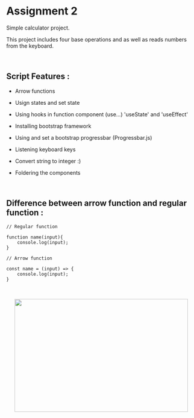 # Assignment 2

Simple calculator project.

This project includes four base operations and as well as reads numbers from the keyboard.

<br>

## Script Features :

- Arrow functions

- Usign states and set state

- Using hooks in function component (use...) 'useState' and 'useEffect'

- Installing bootstrap framework

- Using and set a bootstrap progressbar (Progressbar.js)

- Listening keyboard keys

- Convert string to integer :)

- Foldering the components

<br>

## Difference between arrow function and regular function :

```
// Regular function

function name(input){
    console.log(input);
}

// Arrow function

const name = (input) => {
    console.log(input);
}
```

<br>

<p align="center">
  <img width="460" height="300" src="https://i.imgur.com/ScfcFrt.gif">
</p>



